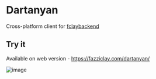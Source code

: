 # Dartanyan

Cross-platform client for [fclaybackend](https://github.com/FazziCLAY/fclaybackend)


## Try it
Available on web version - https://fazziclay.com/dartanyan/


![image](https://github.com/user-attachments/assets/af1bd07d-5d0f-4391-a18d-48460c4c266a)
